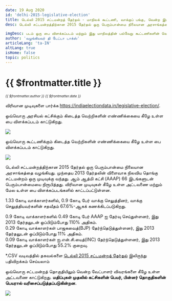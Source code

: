 ```yaml
---
date: 19 Aug 2020
id: 'delhi-2015-legislative-election'
title: டெல்லி 2015 சட்டமன்றத் தேர்தல் - மாநிலக் கூட்டணி, வாக்குப் பங்கு, வென்ற இடங்கள் மற்றும் முக்கிய நிகழ்வுகள்.
desc: டெல்லி சட்டமன்றத்திற்கான 2015 தேர்தல் ஒரு பெரும்பான்மை நிலையான அரசாங்கத்தை வழங்கியது. முந்தைய 2013 தேர்தலின் விளைவாக நிலவிய தொங்கு சட்டமன்றம் ஒரு முடிவுக்கு வந்தது. ஆம் ஆத்மி கட்சி (AAAP) 66 இடங்களுடன் பெரும்பான்மையை நிரூபித்தது. விரிவான முடிவுகள் கீழே உள்ள அட்டவணை மற்றும் மேல உள்ள பை  விளக்கப்படங்களில்

imgDesc: படம் ஒரு பை விளக்கப்படம் மற்றும் இது மாநிலத்தின் பல்வேறு கூட்டணிகளின் வெற்றிகளின் எண்ணிக்கையைக் காட்டுகிறது.
author: 'வழங்கியவர் தி டேட்டா டாக்ஸ்'
articleLang: 'ta-IN'
altLang: true
isHome: false
topic: politics
---
```


<altLang />

# {{ $frontmatter.title }}
<i style="font-size: 0.75em;"> {{ $frontmatter.author }} {{ $frontmatter.date }} </i>

விரிவான முடிவுகளை பார்க்க <https://indiaelectiondata.in/legislative-election/>.

ஒவ்வொரு அரசியல் கட்சிக்கும் கிடைத்த வெற்றிகளின் எண்ணிக்கையை கீழே உள்ள பை விளக்கப்படம் காட்டுகிறது.  

![](/img/politics/delhi-2015-legislative-election/dl-2015-election-1.png)

ஒவ்வொரு கூட்டணிக்கும் கிடைத்த வெற்றிகளின் எண்ணிக்கையை கீழே உள்ள பை விளக்கப்படம் காட்டுகிறது.  

![](/img/politics/delhi-2015-legislative-election/dl-2015-election-2.png)

டெல்லி சட்டமன்றத்திற்கான 2015 தேர்தல் ஒரு பெரும்பான்மை நிலையான அரசாங்கத்தை வழங்கியது. முந்தைய 2013 தேர்தலின் விளைவாக நிலவிய தொங்கு சட்டமன்றம் ஒரு முடிவுக்கு வந்தது. ஆம் ஆத்மி கட்சி (AAAP) 66 இடங்களுடன் பெரும்பான்மையை நிரூபித்தது. விரிவான முடிவுகள் கீழே உள்ள அட்டவணை மற்றும் மேல உள்ள பை  விளக்கப்படங்களில் காட்டப்பட்டுள்ளன.  

1.33 கோடி வாக்காளர்களில், 0.9 கோடி பேர் வாக்கு செலுத்தினர், வாக்கு செலுத்தியவர்களின் சதவீதம் 67.6%-ஆகக் கணக்கிடப்படுகிறது.    

0.9 கோடி வாக்காளர்களில் 0.49 கோடி பேர் AAAP ஐ தேர்வு செய்துள்ளனர், இது 2013 தேர்தலுடன் ஒப்பிடும்போது 110% அதிகம்.  
0.29 கோடி வாக்காளர்கள் பாஜகவைத்(BJP) தேர்ந்தெடுத்துள்ளனர், இது 2013 தேர்தலுடன் ஒப்பிடும்போது 11% அதிகம்.  
0.09 கோடி வாக்காளர்கள் ஐ.என்.சி.யைத்(INC) தேர்ந்தெடுத்துள்ளனர், இது 2013 தேர்தலுடன் ஒப்பிடும்போது 55.2% குறைவு.  

\*.CSV வடிவத்தில் தகவல்களை [டெல்லி 2015 சட்டமன்றத் தேர்தல்](https://thedatatalks.in/datas/politics/delhi-2015-legislative-election.csv) இலிருந்து பதிவிறக்கம் செய்யலாம்

ஒவ்வொரு சட்டமன்றத் தொகுதியிலும் வென்ற வேட்பாளர் விவரங்களை கீழே உள்ள அட்டவணை காட்டுகிறது.
**மதிப்புகள் முதலில் கட்சிகளின் பெயர், பின்னர் தொகுதிகளின் பெயரால் வரிசைப்படுத்தப்படுகின்றன.**

![](/img/politics/delhi-2015-legislative-election/dl-2015-election-3.png)


<style>

</style>